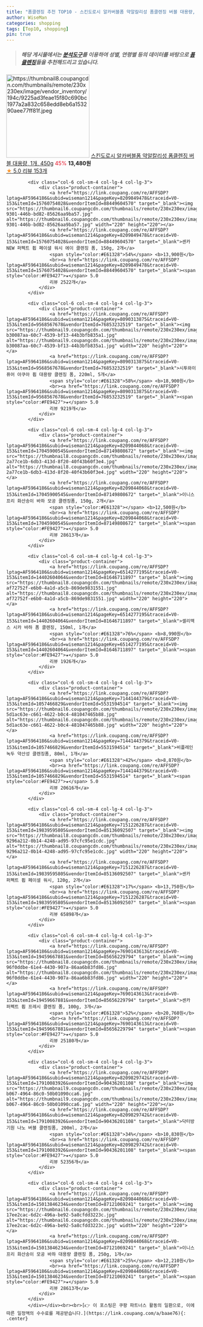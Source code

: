 ```yaml
---
title: "폼클렌징 추천 TOP10 - 스킨도로시 알카버블폼 약알칼리성 폼클렌징 버블 대용량, 1개, 450g"
author: WiseMan
categories: shopping
tags: [Top10, shopping]
pin: true
---
```


> ##### 해당 게시물에서는 [**분석도구**](https://itemscout.io/)를 이용하여 **성별**, **연령별** 등의 데이터를 바탕으로 [**폼클렌징**](https://link.coupang.com/a/baae76)들을 추천해드리고 있습니다.
<div class="container"><div class="row">
            <div class="col-6 col-sm-4 col-lg-4 col-lg-3">
                <div class="product-container">
                    <a href="https://link.coupang.com/re/AFFSDP?lptag=AF5964186&subid=wiseman1214&pageKey=8180978323&traceid=V0-153&itemId=23388453161&vendorItemId=90418407342" target="_blank"><img src="https://thumbnail8.coupangcdn.com/thumbnails/remote/230x230ex/image/vendor_inventory/194c/9225ad3feae15f80c690bc1977a2a832c658edd8eb6a153290aee77ff81f.jpeg" alt="https://thumbnail8.coupangcdn.com/thumbnails/remote/230x230ex/image/vendor_inventory/194c/9225ad3feae15f80c690bc1977a2a832c658edd8eb6a153290aee77ff81f.jpeg" width="220" height="220"></a>
                    <a href="https://link.coupang.com/re/AFFSDP?lptag=AF5964186&subid=wiseman1214&pageKey=8180978323&traceid=V0-153&itemId=23388453161&vendorItemId=90418407342" target="_blank">스킨도로시 알카버블폼 약알칼리성 폼클렌징 버블 대용량, 1개, 450g</a>
                    <span style="color:#E61328">45%</span> <b>13,480원</b>
                    <br><a href="https://link.coupang.com/re/AFFSDP?lptag=AF5964186&subid=wiseman1214&pageKey=8180978323&traceid=V0-153&itemId=23388453161&vendorItemId=90418407342" target="_blank"><span style="color:#FE9427">★</span> 5.0
                    리뷰 153개</a>
                </div>
            </div>
            
            <div class="col-6 col-sm-4 col-lg-4 col-lg-3">
                <div class="product-container">
                    <a href="https://link.coupang.com/re/AFFSDP?lptag=AF5964186&subid=wiseman1214&pageKey=8209849478&traceid=V0-153&itemId=15760754028&vendorItemId=88449604570" target="_blank"><img src="https://thumbnail6.coupangcdn.com/thumbnails/remote/230x230ex/image/retail/images/2024/01/22/17/8/9c7a4dce-9301-446b-bd82-85626aa9ba57.jpg" alt="https://thumbnail6.coupangcdn.com/thumbnails/remote/230x230ex/image/retail/images/2024/01/22/17/8/9c7a4dce-9301-446b-bd82-85626aa9ba57.jpg" width="220" height="220"></a>
                    <a href="https://link.coupang.com/re/AFFSDP?lptag=AF5964186&subid=wiseman1214&pageKey=8209849478&traceid=V0-153&itemId=15760754028&vendorItemId=88449604570" target="_blank">센카 NEW 퍼펙트 휩 페이셜 워시 에이 클렌징 폼, 150g, 2개</a>
                    <span style="color:#E61328">54%</span> <b>13,900원</b>
                    <br><a href="https://link.coupang.com/re/AFFSDP?lptag=AF5964186&subid=wiseman1214&pageKey=8209849478&traceid=V0-153&itemId=15760754028&vendorItemId=88449604570" target="_blank"><span style="color:#FE9427">★</span> 5.0
                    리뷰 2522개</a>
                </div>
            </div>
            
            <div class="col-6 col-sm-4 col-lg-4 col-lg-3">
                <div class="product-container">
                    <a href="https://link.coupang.com/re/AFFSDP?lptag=AF5964186&subid=wiseman1214&pageKey=8090313875&traceid=V0-153&itemId=9568567678&vendorItemId=76853232519" target="_blank"><img src="https://thumbnail9.coupangcdn.com/thumbnails/remote/230x230ex/image/retail/images/199748411381257-b30087aa-60c7-4539-bf13-44b3bfb835a1.jpg" alt="https://thumbnail9.coupangcdn.com/thumbnails/remote/230x230ex/image/retail/images/199748411381257-b30087aa-60c7-4539-bf13-44b3bfb835a1.jpg" width="220" height="220"></a>
                    <a href="https://link.coupang.com/re/AFFSDP?lptag=AF5964186&subid=wiseman1214&pageKey=8090313875&traceid=V0-153&itemId=9568567678&vendorItemId=76853232519" target="_blank">시투와이 퓨어 아쿠아 휩 대용량 클렌징 폼, 220ml, 5개</a>
                    <span style="color:#E61328">58%</span> <b>18,900원</b>
                    <br><a href="https://link.coupang.com/re/AFFSDP?lptag=AF5964186&subid=wiseman1214&pageKey=8090313875&traceid=V0-153&itemId=9568567678&vendorItemId=76853232519" target="_blank"><span style="color:#FE9427">★</span> 5.0
                    리뷰 9219개</a>
                </div>
            </div>
            
            <div class="col-6 col-sm-4 col-lg-4 col-lg-3">
                <div class="product-container">
                    <a href="https://link.coupang.com/re/AFFSDP?lptag=AF5964186&subid=wiseman1214&pageKey=8209844068&traceid=V0-153&itemId=17045900545&vendorItemId=87149808672" target="_blank"><img src="https://thumbnail8.coupangcdn.com/thumbnails/remote/230x230ex/image/retail/images/1036805755569490-2a77ce1b-6db3-413d-8f20-40f43b60f3e4.jpg" alt="https://thumbnail8.coupangcdn.com/thumbnails/remote/230x230ex/image/retail/images/1036805755569490-2a77ce1b-6db3-413d-8f20-40f43b60f3e4.jpg" width="220" height="220"></a>
                    <a href="https://link.coupang.com/re/AFFSDP?lptag=AF5964186&subid=wiseman1214&pageKey=8209844068&traceid=V0-153&itemId=17045900545&vendorItemId=87149808672" target="_blank">이니스프리 화산송이 바하 모공 클렌징폼, 150g, 2개</a>
                    <span style="color:#E61328"></span> <b>12,500원</b>
                    <br><a href="https://link.coupang.com/re/AFFSDP?lptag=AF5964186&subid=wiseman1214&pageKey=8209844068&traceid=V0-153&itemId=17045900545&vendorItemId=87149808672" target="_blank"><span style="color:#FE9427">★</span> 5.0
                    리뷰 28613개</a>
                </div>
            </div>
            
            <div class="col-6 col-sm-4 col-lg-4 col-lg-3">
                <div class="product-container">
                    <a href="https://link.coupang.com/re/AFFSDP?lptag=AF5964186&subid=wiseman1214&pageKey=6514277195&traceid=V0-153&itemId=14402604064&vendorItemId=81646711897" target="_blank"><img src="https://thumbnail8.coupangcdn.com/thumbnails/remote/230x230ex/image/retail/images/755352994952900-af72752f-e6b0-4a1d-a5cb-869de9831551.jpg" alt="https://thumbnail8.coupangcdn.com/thumbnails/remote/230x230ex/image/retail/images/755352994952900-af72752f-e6b0-4a1d-a5cb-869de9831551.jpg" width="220" height="220"></a>
                    <a href="https://link.coupang.com/re/AFFSDP?lptag=AF5964186&subid=wiseman1214&pageKey=6514277195&traceid=V0-153&itemId=14402604064&vendorItemId=81646711897" target="_blank">셀리맥스 시카 바하 폼 클렌징, 150ml, 1개</a>
                    <span style="color:#E61328">76%</span> <b>8,990원</b>
                    <br><a href="https://link.coupang.com/re/AFFSDP?lptag=AF5964186&subid=wiseman1214&pageKey=6514277195&traceid=V0-153&itemId=14402604064&vendorItemId=81646711897" target="_blank"><span style="color:#FE9427">★</span> 5.0
                    리뷰 1926개</a>
                </div>
            </div>
            
            <div class="col-6 col-sm-4 col-lg-4 col-lg-3">
                <div class="product-container">
                    <a href="https://link.coupang.com/re/AFFSDP?lptag=AF5964186&subid=wiseman1214&pageKey=7144144379&traceid=V0-153&itemId=1057466829&vendorItemId=5531594514" target="_blank"><img src="https://thumbnail6.coupangcdn.com/thumbnails/remote/230x230ex/image/retail/images/1348321006637067-5d1ac63e-c661-4622-b0c4-481047465b88.jpg" alt="https://thumbnail6.coupangcdn.com/thumbnails/remote/230x230ex/image/retail/images/1348321006637067-5d1ac63e-c661-4622-b0c4-481047465b88.jpg" width="220" height="220"></a>
                    <a href="https://link.coupang.com/re/AFFSDP?lptag=AF5964186&subid=wiseman1214&pageKey=7144144379&traceid=V0-153&itemId=1057466829&vendorItemId=5531594514" target="_blank">비플레인 녹두 약산성 클렌징폼, 80ml, 1개</a>
                    <span style="color:#E61328">42%</span> <b>8,870원</b>
                    <br><a href="https://link.coupang.com/re/AFFSDP?lptag=AF5964186&subid=wiseman1214&pageKey=7144144379&traceid=V0-153&itemId=1057466829&vendorItemId=5531594514" target="_blank"><span style="color:#FE9427">★</span> 5.0
                    리뷰 20616개</a>
                </div>
            </div>
            
            <div class="col-6 col-sm-4 col-lg-4 col-lg-3">
                <div class="product-container">
                    <a href="https://link.coupang.com/re/AFFSDP?lptag=AF5964186&subid=wiseman1214&pageKey=7151226287&traceid=V0-153&itemId=19839595805&vendorItemId=85136092507" target="_blank"><img src="https://thumbnail8.coupangcdn.com/thumbnails/remote/230x230ex/image/retail/images/803847577050686-9296a212-0b14-4248-ad95-97cfc95e1cdc.jpg" alt="https://thumbnail8.coupangcdn.com/thumbnails/remote/230x230ex/image/retail/images/803847577050686-9296a212-0b14-4248-ad95-97cfc95e1cdc.jpg" width="220" height="220"></a>
                    <a href="https://link.coupang.com/re/AFFSDP?lptag=AF5964186&subid=wiseman1214&pageKey=7151226287&traceid=V0-153&itemId=19839595805&vendorItemId=85136092507" target="_blank">센카 퍼펙트 휩 페이셜 워시, 120g, 2개</a>
                    <span style="color:#E61328">17%</span> <b>13,750원</b>
                    <br><a href="https://link.coupang.com/re/AFFSDP?lptag=AF5964186&subid=wiseman1214&pageKey=7151226287&traceid=V0-153&itemId=19839595805&vendorItemId=85136092507" target="_blank"><span style="color:#FE9427">★</span> 5.0
                    리뷰 65898개</a>
                </div>
            </div>
            
            <div class="col-6 col-sm-4 col-lg-4 col-lg-3">
                <div class="product-container">
                    <a href="https://link.coupang.com/re/AFFSDP?lptag=AF5964186&subid=wiseman1214&pageKey=7690143613&traceid=V0-153&itemId=19459667881&vendorItemId=85656229794" target="_blank"><img src="https://thumbnail8.coupangcdn.com/thumbnails/remote/230x230ex/image/retail/images/530861726130523-96f0ddbe-61e4-4430-907a-86aa6b83fd86.jpg" alt="https://thumbnail8.coupangcdn.com/thumbnails/remote/230x230ex/image/retail/images/530861726130523-96f0ddbe-61e4-4430-907a-86aa6b83fd86.jpg" width="220" height="220"></a>
                    <a href="https://link.coupang.com/re/AFFSDP?lptag=AF5964186&subid=wiseman1214&pageKey=7690143613&traceid=V0-153&itemId=19459667881&vendorItemId=85656229794" target="_blank">센카 퍼펙트 휩 프레시 클렌징 폼, 100g, 3개</a>
                    <span style="color:#E61328">52%</span> <b>20,760원</b>
                    <br><a href="https://link.coupang.com/re/AFFSDP?lptag=AF5964186&subid=wiseman1214&pageKey=7690143613&traceid=V0-153&itemId=19459667881&vendorItemId=85656229794" target="_blank"><span style="color:#FE9427">★</span> 5.0
                    리뷰 25180개</a>
                </div>
            </div>
            
            <div class="col-6 col-sm-4 col-lg-4 col-lg-3">
                <div class="product-container">
                    <a href="https://link.coupang.com/re/AFFSDP?lptag=AF5964186&subid=wiseman1214&pageKey=8209829742&traceid=V0-153&itemId=17910083926&vendorItemId=90436201108" target="_blank"><img src="https://thumbnail9.coupangcdn.com/thumbnails/remote/230x230ex/image/retail/images/2024/06/24/12/6/a5799ab7-b067-4964-86c0-50b01090cca6.jpg" alt="https://thumbnail9.coupangcdn.com/thumbnails/remote/230x230ex/image/retail/images/2024/06/24/12/6/a5799ab7-b067-4964-86c0-50b01090cca6.jpg" width="220" height="220"></a>
                    <a href="https://link.coupang.com/re/AFFSDP?lptag=AF5964186&subid=wiseman1214&pageKey=8209829742&traceid=V0-153&itemId=17910083926&vendorItemId=90436201108" target="_blank">닥터방기원 나노 버블 클렌징폼, 200ml, 2개</a>
                    <span style="color:#E61328">34%</span> <b>10,830원</b>
                    <br><a href="https://link.coupang.com/re/AFFSDP?lptag=AF5964186&subid=wiseman1214&pageKey=8209829742&traceid=V0-153&itemId=17910083926&vendorItemId=90436201108" target="_blank"><span style="color:#FE9427">★</span> 5.0
                    리뷰 52356개</a>
                </div>
            </div>
            
            <div class="col-6 col-sm-4 col-lg-4 col-lg-3">
                <div class="product-container">
                    <a href="https://link.coupang.com/re/AFFSDP?lptag=AF5964186&subid=wiseman1214&pageKey=8209844068&traceid=V0-153&itemId=15013846234&vendorItemId=87121069241" target="_blank"><img src="https://thumbnail6.coupangcdn.com/thumbnails/remote/230x230ex/image/retail/images/3489645739233018-17ee2cac-6d2c-496a-be92-5a8cfdd3223c.jpg" alt="https://thumbnail6.coupangcdn.com/thumbnails/remote/230x230ex/image/retail/images/3489645739233018-17ee2cac-6d2c-496a-be92-5a8cfdd3223c.jpg" width="220" height="220"></a>
                    <a href="https://link.coupang.com/re/AFFSDP?lptag=AF5964186&subid=wiseman1214&pageKey=8209844068&traceid=V0-153&itemId=15013846234&vendorItemId=87121069241" target="_blank">이니스프리 화산송이 모공 바하 대용량 클렌징 폼, 250g, 1개</a>
                    <span style="color:#E61328">25%</span> <b>12,210원</b>
                    <br><a href="https://link.coupang.com/re/AFFSDP?lptag=AF5964186&subid=wiseman1214&pageKey=8209844068&traceid=V0-153&itemId=15013846234&vendorItemId=87121069241" target="_blank"><span style="color:#FE9427">★</span> 5.0
                    리뷰 28613개</a>
                </div>
            </div>
            </div></div><br><br>[👉 이 포스팅은 쿠팡 파트너스 활동의 일환으로, 이에 따른 일정액의 수수료를 제공받습니다.](https://link.coupang.com/a/baae76){: .center}